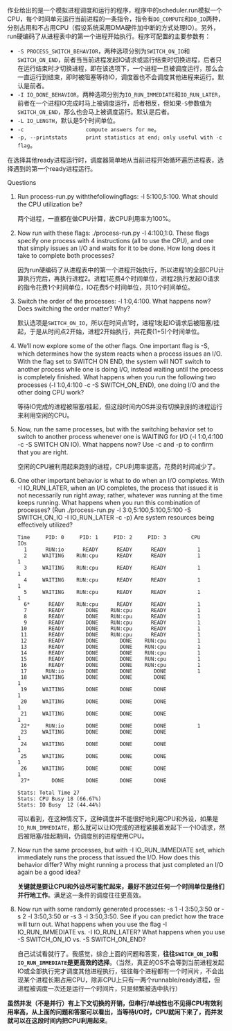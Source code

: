 作业给出的是一个模拟进程调度和运行的程序，程序中的scheduler.run模拟一个CPU，每个时间单元运行当前进程的一条指令，指令有`DO_COMPUTE`和`DO_IO`两种，分别占用和不占用CPU（假设系统采用DMA硬件加中断的方式处理IO）。另外，run硬编码了从进程表中的第一个进程开始执行。程序可配置的主要参数有：

- `-S PROCESS_SWITCH_BEHAVIOR`，两种选项分别为`SWITCH_ON_IO`和`SWITCH_ON_END`，前者当当前进程发起IO请求或运行结束时切换进程，后者只在运行结束时才切换进程，即在该选项下，一个进程一旦被调度运行，那么会一直运行到结束，即时被阻塞等待IO，调度器也不会调度其他进程来运行。默认是前者。
- `-I IO_DONE_BEHAVIOR`，两种选项分别为`IO_RUN_IMMEDIATE`和`IO_RUN_LATER`，前者在一个进程IO完成时马上被调度运行，后者相反，但如果`-S`参数值为`SWITCH_ON_END`，那么也会马上被调度运行。默认是后者。
- `-L IO_LENGTH`，默认是5个时间单位。
- `-c                    compute answers for me`。
- `-p, --printstats      print statistics at end; only useful with -c flag`。

在选择其他ready进程运行时，调度器简单地从当前进程开始循环遍历进程表，选择遇到的第一个ready进程运行。

Questions

1. Run process-run.py withthefollowingﬂags: -l 5:100,5:100. What should the CPU utilization be?

   两个进程，一直都在做CPU计算，故CPU利用率为100%。

2. Now run with these ﬂags: ./process-run.py -l 4:100,1:0. These ﬂags specify one process with 4 instructions (all to use the CPU), and one that simply issues an I/O and waits for it to be done. How long does it take to complete both processes?

   因为run硬编码了从进程表中的第一个进程开始执行，所以进程1的全部CPU计算执行完后，再执行进程2。进程1花费4个时间单位，进程2执行发起IO请求的指令花费1个时间单位，IO花费5个时间单位，共10个时间单位。

3. Switch the order of the processes: -l 1:0,4:100. What happens now? Does switching the order matter? Why? 

   默认选项是`SWITCH_ON_IO`，所以在时间点1时，进程1发起IO请求后被阻塞/挂起，于是从时间点2开始，进程2开始执行，共花费(1+5)个时间单位。

4. We’ll now explore some of the other ﬂags. One important ﬂag is -S, which determines how the system reacts when a process issues an I/O. With the ﬂag set to SWITCH ON END, the system will NOT switch to another process while one is doing I/O, instead waiting until the process is completely ﬁnished. What happens when you run the following two processes (-l 1:0,4:100 -c -S SWITCH_ON_END), one doing I/O and the other doing CPU work? 

   等待IO完成的进程被阻塞/挂起，但这段时间内OS并没有切换到别的进程运行来利用空闲的CPU。

5. Now, run the same processes, but with the switching behavior set to switch to another process whenever one is WAITING for I/O (-l 1:0,4:100 -c -S SWITCH ON IO). What happens now? Use -c and -p to conﬁrm that you are right. 

   空闲的CPU被利用起来跑别的进程，CPU利用率提高，花费的时间减少了。

6. One other important behavior is what to do when an I/O completes. With -I IO_RUN_LATER, when an I/O completes, the process that issued it is not necessarily run right away; rather, whatever was running at the time keeps running. What happens when you run this combination of processes? (Run ./process-run.py -l 3:0,5:100,5:100,5:100 -S SWITCH_ON_IO -I IO_RUN_LATER -c -p) Are system resources being effectively utilized? 

   ```
   Time     PID: 0     PID: 1     PID: 2     PID: 3        CPU        IOs 
     1      RUN:io      READY      READY      READY          1            
     2     WAITING    RUN:cpu      READY      READY          1          1 
     3     WAITING    RUN:cpu      READY      READY          1          1 
     4     WAITING    RUN:cpu      READY      READY          1          1 
     5     WAITING    RUN:cpu      READY      READY          1          1 
     6*      READY    RUN:cpu      READY      READY          1            
     7       READY       DONE    RUN:cpu      READY          1            
     8       READY       DONE    RUN:cpu      READY          1            
     9       READY       DONE    RUN:cpu      READY          1            
    10       READY       DONE    RUN:cpu      READY          1            
    11       READY       DONE    RUN:cpu      READY          1            
    12       READY       DONE       DONE    RUN:cpu          1            
    13       READY       DONE       DONE    RUN:cpu          1            
    14       READY       DONE       DONE    RUN:cpu          1            
    15       READY       DONE       DONE    RUN:cpu          1            
    16       READY       DONE       DONE    RUN:cpu          1            
    17      RUN:io       DONE       DONE       DONE          1            
    18     WAITING       DONE       DONE       DONE                     1 
    19     WAITING       DONE       DONE       DONE                     1 
    20     WAITING       DONE       DONE       DONE                     1 
    21     WAITING       DONE       DONE       DONE                     1 
    22*     RUN:io       DONE       DONE       DONE          1            
    23     WAITING       DONE       DONE       DONE                     1 
    24     WAITING       DONE       DONE       DONE                     1 
    25     WAITING       DONE       DONE       DONE                     1 
    26     WAITING       DONE       DONE       DONE                     1 
    27*       DONE       DONE       DONE       DONE                       
   
   Stats: Total Time 27
   Stats: CPU Busy 18 (66.67%)
   Stats: IO Busy  12 (44.44%)
   ```

   可以看到，在这种情况下，这种调度并不能很好地利用CPU和外设，如果是`IO_RUN_IMMEDIATE`，那么就可以让IO完成的进程紧接着发起下一个IO请求，然后被阻塞/挂起期间，仍调度别的进程使用CPU。

7. Now run the same processes, but with -I IO_RUN_IMMEDIATE set, which immediately runs the process that issued the I/O. How does this behavior differ? Why might running a process that just completed an I/O again be a good idea?

   **关键就是要让CPU和外设尽可能忙起来，最好不放过任何一个时间单位是他们并行地工作**。满足这一条件的调度往往更高效。

8. Now run with some randomly generated processes: -s 1 -l 3:50,3:50 or -s 2 -l 3:50,3:50 or -s 3 -l 3:50,3:50. See if you can predict how the trace will turn out. What happens when you use the ﬂag -I IO_RUN_IMMEDIATE vs. -I IO_RUN_LATER? What happens when you use -S SWITCH_ON_IO vs. -S SWITCH_ON_END?

   自己试试看就行了。我感觉，综合上面的问题和答案，**往往`SWITCH_ON_IO`和`IO_RUN_IMMEDIATE`是更高效的选择**。（当然，真正的OS不会等到当前进程发起IO或全部执行完才调度其他进程执行，往往每个进程都有一个时间片，不会出现某个进程长期占用CPU，除非CPU上只有一两个runnable/ready进程，但进程被调度一次还是运行一个时间片，只是频繁被选中执行）

**虽然并发（不是并行）有上下文切换的开销，但串行/单线性也不见得CPU有效利用率高，从上面的问题和答案可以看出，当等待I/O时，CPU就闲下来了，而并发就可以在这段时间内把CPU利用起来**。